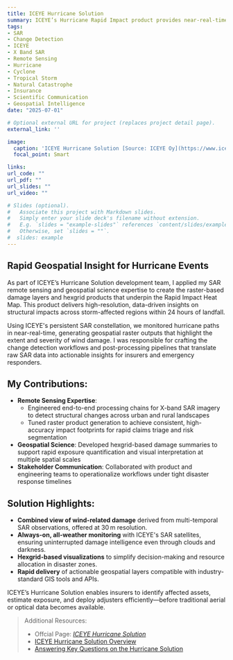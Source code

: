 ```yaml
---
title: ICEYE Hurricane Solution
summary: ICEYE’s Hurricane Rapid Impact product provides near-real-time geospatial insights following hurricane landfall, with a focus on populated coastal areas across the USA and inhabited territories. My contributions focused on developing and deploying SAR-based raster analytics and hexgrid-level change detection to support rapid disaster response.
tags:
- SAR
- Change Detection
- ICEYE
- X Band SAR
- Remote Sensing
- Hurricane
- Cyclone
- Tropical Storm
- Natural Catastrophe
- Insurance
- Scientific Communication
- Geospatial Intelligence
date: "2025-07-01"

# Optional external URL for project (replaces project detail page).
external_link: ''

image:
  caption: 'ICEYE Hurricane Solution [Source: ICEYE Oy](https://www.iceye.com/solutions/insurance/hurricane-solution)'
  focal_point: Smart

links:
url_code: ""
url_pdf: ""
url_slides: ""
url_video: ""

# Slides (optional).
#   Associate this project with Markdown slides.
#   Simply enter your slide deck's filename without extension.
#   E.g. `slides = "example-slides"` references `content/slides/example-slides.md`.
#   Otherwise, set `slides = ""`.
#  slides: example
---
```

## Rapid Geospatial Insight for Hurricane Events

As part of ICEYE’s Hurricane Solution development team, I applied my SAR remote sensing and geospatial science expertise to create the raster-based damage layers and hexgrid products that underpin the Rapid Impact Heat Map. This product delivers high-resolution, data-driven insights on structural impacts across storm-affected regions within 24 hours of landfall.

Using ICEYE's persistent SAR constellation, we monitored hurricane paths in near-real-time, generating geospatial raster outputs that highlight the extent and severity of wind damage. I was responsible for crafting the change detection workflows and post-processing pipelines that translate raw SAR data into actionable insights for insurers and emergency responders.

## My Contributions:
- **Remote Sensing Expertise**: 
  - Engineered end-to-end processing chains for X-band SAR imagery to detect structural changes across urban and rural landscapes
  - Tuned raster product generation to achieve consistent, high-accuracy impact footprints for rapid claims triage and risk segmentation
- **Geospatial Science**: Developed hexgrid-based damage summaries to support rapid exposure quantification and visual interpretation at multiple spatial scales
- **Stakeholder Communication**: Collaborated with product and engineering teams to operationalize workflows under tight disaster response timelines

## Solution Highlights:
- **Combined view of wind-related damage** derived from multi-temporal SAR observations, offered at 30 m resolution.
- **Always-on, all-weather monitoring** with ICEYE's SAR satellites, ensuring uninterrupted damage intelligence even through clouds and darkness.
- **Hexgrid-based visualizations** to simplify decision-making and resource allocation in disaster zones.
- **Rapid delivery** of actionable geospatial layers compatible with industry-standard GIS tools and APIs.

ICEYE’s Hurricane Solution enables insurers to identify affected assets, estimate exposure, and deploy adjusters efficiently—before traditional aerial or optical data becomes available.

> Additional Resources:
> * Offcial Page: [*ICEYE Hurricane Solution*](https://www.iceye.com/solutions/insurance/hurricane-solution)
> * [ICEYE Hurricane Solution Overview](https://www.iceye.com/solutions/insurance/hurricane-solution)
> * [Answering Key Questions on the Hurricane Solution](https://www.iceye.com/blog/hurricane-solution-for-insurers-9-essential-questions)